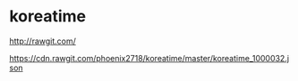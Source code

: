 # koreatime

http://rawgit.com/

https://cdn.rawgit.com/phoenix2718/koreatime/master/koreatime_1000032.json
